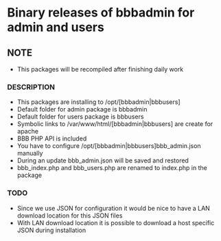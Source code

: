 # Binary releases of bbbadmin for admin and users

## NOTE

   - This packages will be recompiled after finishing daily work

### DESCRIPTION

   - This packages are installing to /opt/[bbbadmin|bbbusers]
   - Default folder for admin package is bbbadmin
   - Default folder for users package is bbbusers
   - Symbolic links to /var/www/html/[bbbadmin|bbbusers] are create for apache
   - BBB PHP API is included
   - You have to configure /opt/[bbbadmin|bbbusers]bbb_admin.json manually
   - During an update bbb_admin.json will be saved and restored
   - bbb_index.php and bbb_users.php are renamed to index.php in the package

### TODO

   - Since we use JSON for configuration it would be nice to have a LAN download location for this JSON files
   - With LAN download location it is possible to download a host specific JSON during installation
